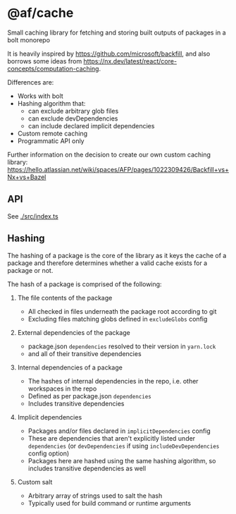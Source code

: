 # @af/cache

Small caching library for fetching and storing built outputs of packages in a bolt monorepo

It is heavily inspired by https://github.com/microsoft/backfill, and also borrows some ideas from https://nx.dev/latest/react/core-concepts/computation-caching.

Differences are:

- Works with bolt
- Hashing algorithm that:
  - can exclude arbitrary glob files
  - can exclude devDependencies
  - can include declared implicit dependencies
- Custom remote caching
- Programmatic API only

Further information on the decision to create our own custom caching library: https://hello.atlassian.net/wiki/spaces/AFP/pages/1022309426/Backfill+vs+Nx+vs+Bazel

## API

See [./src/index.ts](./src/index.ts)

## Hashing

The hashing of a package is the core of the library as it keys the cache of a package and therefore determines whether a valid cache exists for a package or not.

The hash of a package is comprised of the following:

1. The file contents of the package

   - All checked in files underneath the package root according to git
   - Excluding files matching globs defined in `excludeGlobs` config

2. External dependencies of the package

   - package.json `dependencies` resolved to their version in `yarn.lock`
   - and all of their transitive dependencies

3. Internal dependencies of a package

   - The hashes of internal dependencies in the repo, i.e. other workspaces in the repo
   - Defined as per package.json `dependencies`
   - Includes transitive dependencies

4. Implicit dependencies

   - Packages and/or files declared in `implicitDependencies` config
   - These are dependencies that aren't explicitly listed under `dependencies` (or `devDependencies` if using `includeDevDependencies` config option)
   - Packages here are hashed using the same hashing algorithm, so includes transitive dependencies as well

5. Custom salt

   - Arbitrary array of strings used to salt the hash
   - Typically used for build command or runtime arguments
